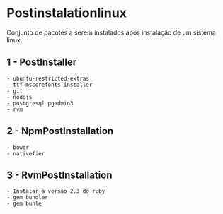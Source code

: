 # Postinstalationlinux
Conjunto de pacotes a serem instalados após instalação de um sistema linux.

## 1 - PostInstaller
	- ubuntu-restricted-extras
	- ttf-mscorefonts-installer
	- git
	- nodejs
	- postgresql pgadmin3 
	- rvm

## 2 - NpmPostInstallation
	- bower
	- nativefier

## 3 - RvmPostInstallation
	- Instalar a versão 2.3 do ruby
	- gem bundler
	- gem bunle